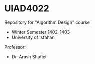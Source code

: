 # UIAD4022
Repository for "Algorithm Design" course
 - Winter Semester 1402-1403
 - University of Isfahan

Professor:
 - Dr. Arash Shafiei
